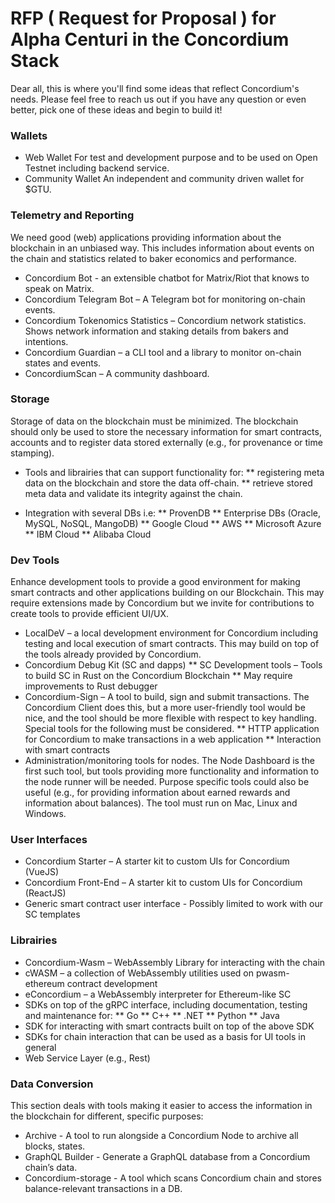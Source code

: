 # RFP ( Request for Proposal ) for Alpha Centuri in the Concordium Stack

Dear all, this is where you'll find some ideas that reflect Concordium's needs. Please feel free to reach us out if you have any question or even better, pick one of these ideas and begin to build it!

### Wallets
 * Web Wallet
 For test and development purpose and to be used on Open Testnet including backend service.
 * Community Wallet
 An independent and community driven wallet for $GTU.
 
 ### Telemetry and Reporting
 We need good (web) applications providing information about the blockchain in an unbiased way. This includes information about events on the chain and statistics related to baker economics and performance.
 * Concordium Bot - an extensible chatbot for Matrix/Riot that knows to speak on Matrix.
 * Concordium Telegram Bot – A Telegram bot for monitoring on-chain events.
 * Concordium Tokenomics Statistics – Concordium network statistics. Shows network information and staking details from bakers and intentions. 
 * Concordium Guardian – a CLI tool and a library to monitor on-chain states and events. 
 * ConcordiumScan – A community dashboard.
 
 ### Storage
 Storage of data on the blockchain must be minimized. The blockchain should only be used to store the necessary information for smart contracts, accounts and to register data stored externally (e.g., for provenance or time stamping).

* Tools and librairies that can support functionality for:
  ** registering meta data on the blockchain and store the data off-chain.
  ** retrieve stored meta data and validate its integrity against the chain.

* Integration with several DBs i.e:
    ** ProvenDB
    ** Enterprise DBs (Oracle, MySQL, NoSQL, MangoDB)
    ** Google Cloud
    ** AWS
    ** Microsoft Azure
    ** IBM Cloud
    ** Alibaba Cloud

### Dev Tools
Enhance development tools to provide a good environment for making smart contracts and other applications building on our Blockchain. This may require extensions made by Concordium but we invite for contributions to create tools to provide efficient UI/UX.
* LocalDeV – a local development environment for Concordium including testing and local execution of smart contracts. This may build on top of the tools already provided by Concordium. 
* Concordium Debug Kit (SC and dapps)
    ** SC Development tools – Tools to build SC in Rust on the Concordium Blockchain
    ** May require improvements to Rust debugger
* Concordium-Sign – A tool to build, sign and submit transactions. The Concordium Client does this, but a more user-friendly tool would be nice, and the tool should be more flexible with respect to key handling. Special tools for the following must be considered.
    ** HTTP application for Concordium to make transactions in a web application
    ** Interaction with smart contracts
* Administration/monitoring tools for nodes. The Node Dashboard is the first such tool, but tools providing more functionality and information to the  node runner will be needed. Purpose specific tools could also be useful (e.g., for providing information about earned rewards and information about balances). The tool must run on Mac, Linux and Windows.

### User Interfaces

* Concordium Starter – A starter kit to custom UIs for Concordium (VueJS)
* Concordium Front-End – A starter kit to custom UIs for Concordium (ReactJS)
* Generic smart contract user interface - Possibly limited to work with our SC templates

### Librairies
* Concordium-Wasm – WebAssembly Library for interacting with the chain 
* cWASM – a collection of WebAssembly utilities used on pwasm-ethereum contract development 
* eConcordium – a WebAssembly interpreter for Ethereum-like SC
* SDKs on top of the gRPC interface, including documentation, testing and maintenance for: 
    ** Go
    ** C++
    ** .NET
    ** Python
    ** Java
* SDK for interacting with smart contracts built on top of the above SDK
* SDKs for chain interaction that can be used as a basis for UI tools in general
* Web Service Layer (e.g., Rest)

### Data Conversion
This section deals with tools making it easier to access the information in the blockchain for different, specific purposes:
* Archive - A tool to run alongside a Concordium Node to archive all blocks, states.
* GraphQL Builder - Generate a GraphQL database from a Concordium chain’s data.
* Concordium-storage - A tool which scans Concordium chain and stores balance-relevant transactions in a DB.








